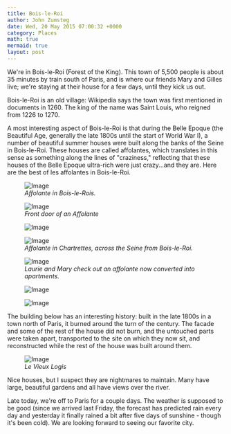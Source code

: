 ```yaml
---
title: Bois-le-Roi
author: John Zumsteg
date: Wed, 20 May 2015 07:00:32 +0000
category: Places
math: true
mermaid: true
layout: post
---
```

We're in Bois-le-Roi (Forest of the King). This town of 5,500 people is about 35 minutes by train south of Paris, and is where our friends Mary and Gilles live; we're staying at their house for a few days, until they kick us out.

Bois-le-Roi is an old village: Wikipedia says the town was first mentioned in documents in 1260. The king of the name was Saint Louis, who reigned from 1226 to 1270.

A most interesting aspect of Bois-le-Roi is that during the Belle Epoque (the Beautiful Age, generally the late 1800s until the start of World War I), a number of beautiful summer houses were built along the banks of the Seine in Bois-le-Roi. These houses are called affolantes, which translates in this sense as something along the lines of "craziness," reflecting that these houses of the Belle Epoque ultra-rich were just crazy...and they are. Here are the best of les affolantes in Bois-le-Roi.

<figure>
	<img src="{{"/assets/images/2015/05/DSC04648.jpg" | prepend: site.baseurl | prepend: site.url }}" alt="Image" />
	<figcaption><em>Affolante in Bois-le-Rois.</em></figcaption>
</figure>



<figure>
	<img src="{{"/assets/images/2015/05/DSC04651.jpg" | prepend: site.baseurl | prepend: site.url }}" alt="Image" />
	<figcaption><em>Front door of an Affolante</em></figcaption>
</figure>



<figure>
	<img src="{{"/assets/images/2015/05/DSC04652-300x225.jpg" | prepend: site.baseurl | prepend: site.url }}" alt="Image" />
	<figcaption></figcaption>
</figure>



<figure>
	<img src="{{"/assets/images/2015/05/DSC04658.jpg" | prepend: site.baseurl | prepend: site.url }}" alt="Image" />
	<figcaption><em>Affolante in Chartrettes, across the Seine from Bois-le-Roi.</em></figcaption>
</figure>



<figure>
	<img src="{{"/assets/images/2015/05/DSC04659.jpg" | prepend: site.baseurl | prepend: site.url }}" alt="Image" />
	<figcaption><em>Laurie and Mary check out an affolante now converted into apartments.</em></figcaption>
</figure>



<figure>
	<img src="{{"/assets/images/2015/05/DSC04662-225x300.jpg" | prepend: site.baseurl | prepend: site.url }}" alt="Image" />
	<figcaption></figcaption>
</figure>



<figure>
	<img src="{{"/assets/images/2015/05/DSC04663-300x210.jpg" | prepend: site.baseurl | prepend: site.url }}" alt="Image" />
	<figcaption></figcaption>
</figure>



The building below has an interesting history: built in the late 1800s in a town north of Paris, it burned around the turn of the century. The facade and some of the rest of the house did not burn, and the untouched parts were taken apart, transported to the site on which they now sit, and reconstructed while the rest of the house was built around them.

<figure>
	<img src="{{"/assets/images/2015/05/DSC04677.jpg" | prepend: site.baseurl | prepend: site.url }}" alt="Image" />
	<figcaption><em>Le Vieux Logis</em></figcaption>
</figure>



Nice houses, but I suspect they are nightmares to maintain. Many have large, beautiful gardens and all have views over the river.

Late today, we're off to Paris for a couple days. The weather is supposed to be good (since we arrived last Friday, the forecast has predicted rain every day and yesterday it finally rained a bit after five days of sunshine - though it's been cold). We are looking forward to seeing our favorite city.
